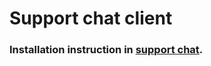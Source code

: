 # Support chat client

### Installation instruction in [support chat](https://github.com/Rus-Bear/support-chat).
